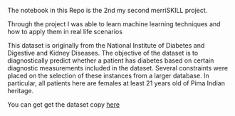 The notebook in this Repo is the 2nd my second merriSKILL project.

Through the project I was able to learn machine learning techniques and how to apply them in real life scenarios

This dataset is originally from the National Institute of Diabetes and Digestive
and Kidney Diseases. The objective of the dataset is to diagnostically predict
whether a patient has diabetes based on certain diagnostic measurements
included in the dataset. Several constraints were placed on the selection of
these instances from a larger database. In particular, all patients here are
females at least 21 years old of Pima Indian heritage.

You can get get the dataset copy [here](https://drive.google.com/drive/folders/1gDZq0gB84K7AQuSAW-4Xioxvr3rB_pR5)

